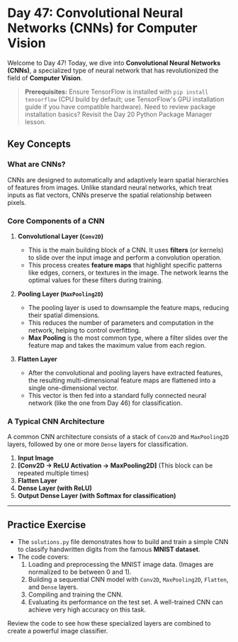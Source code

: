 # Day 47: Convolutional Neural Networks (CNNs) for Computer Vision

Welcome to Day 47! Today, we dive into **Convolutional Neural Networks (CNNs)**, a specialized type of neural network that has revolutionized the field of **Computer Vision**.

> **Prerequisites:** Ensure TensorFlow is installed with `pip install tensorflow` (CPU build by default; use TensorFlow's GPU installation guide if you have compatible hardware). Need to review package installation basics? Revisit the Day 20 Python Package Manager lesson.

## Key Concepts

### What are CNNs?
CNNs are designed to automatically and adaptively learn spatial hierarchies of features from images. Unlike standard neural networks, which treat inputs as flat vectors, CNNs preserve the spatial relationship between pixels.

### Core Components of a CNN

1.  **Convolutional Layer (`Conv2D`)**
    -   This is the main building block of a CNN. It uses **filters** (or kernels) to slide over the input image and perform a convolution operation.
    -   This process creates **feature maps** that highlight specific patterns like edges, corners, or textures in the image. The network learns the optimal values for these filters during training.

2.  **Pooling Layer (`MaxPooling2D`)**
    -   The pooling layer is used to downsample the feature maps, reducing their spatial dimensions.
    -   This reduces the number of parameters and computation in the network, helping to control overfitting.
    -   **Max Pooling** is the most common type, where a filter slides over the feature map and takes the maximum value from each region.

3.  **Flatten Layer**
    -   After the convolutional and pooling layers have extracted features, the resulting multi-dimensional feature maps are flattened into a single one-dimensional vector.
    -   This vector is then fed into a standard fully connected neural network (like the one from Day 46) for classification.

### A Typical CNN Architecture
A common CNN architecture consists of a stack of `Conv2D` and `MaxPooling2D` layers, followed by one or more `Dense` layers for classification.

1.  **Input Image**
2.  **[Conv2D -> ReLU Activation -> MaxPooling2D]** (This block can be repeated multiple times)
3.  **Flatten Layer**
4.  **Dense Layer (with ReLU)**
5.  **Output Dense Layer (with Softmax for classification)**

---

## Practice Exercise

-   The `solutions.py` file demonstrates how to build and train a simple CNN to classify handwritten digits from the famous **MNIST dataset**.
-   The code covers:
    1.  Loading and preprocessing the MNIST image data. (Images are normalized to be between 0 and 1).
    2.  Building a sequential CNN model with `Conv2D`, `MaxPooling2D`, `Flatten`, and `Dense` layers.
    3.  Compiling and training the CNN.
    4.  Evaluating its performance on the test set. A well-trained CNN can achieve very high accuracy on this task.

Review the code to see how these specialized layers are combined to create a powerful image classifier.